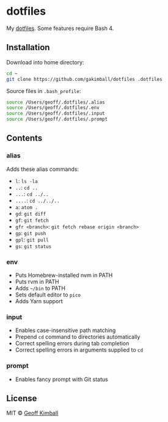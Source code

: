 # dotfiles

My [dotfiles](https://medium.com/@webprolific/getting-started-with-dotfiles-43c3602fd789#.abz8qz21x). Some features require Bash 4.

## Installation

Download into home directory:

```bash
cd ~
git clone https://github.com/gakimball/dotfiles .dotfiles
```

Source files in `.bash_profile`:

```bash
source /Users/geoff/.dotfiles/.alias
source /Users/geoff/.dotfiles/.env
source /Users/geoff/.dotfiles/.input
source /Users/geoff/.dotfiles/.prompt
```

## Contents

### alias

Adds these alias commands:

- `l`: `ls -la`
- `..`: `cd ..`
- `...`: `cd ../..`
- `....`: `cd ../../..`
- `a`: `atom .`
- `gd`: `git diff`
- `gf`: `git fetch`
- `gfr <branch>`: `git fetch rebase origin <branch>`
- `gp`: `git push`
- `gpl`: `git pull`
- `gs`: `git status`

### env

- Puts Homebrew-installed nvm in PATH
- Puts rvm in PATH
- Adds `~/bin` to PATH
- Sets default editor to `pico`
- Adds Yarn support

### input

- Enables case-insensitive path matching
- Prepend `cd` command to directories automatically
- Correct spelling errors during tab completion
- Correct spelling errors in arguments supplied to `cd`

### prompt

- Enables fancy prompt with Git status

## License

MIT &copy; [Geoff Kimball](http://geoffkimball.com)
